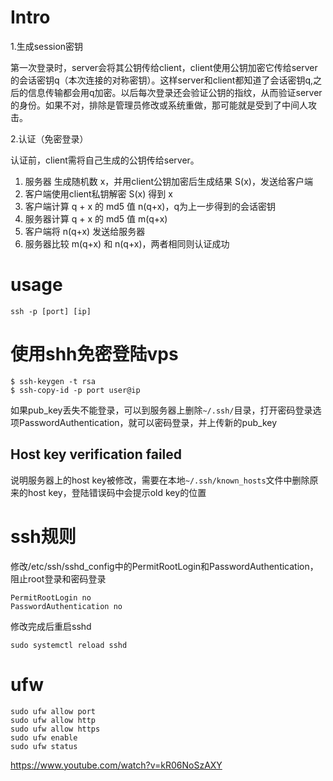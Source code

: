 # Intro

1.生成session密钥

第一次登录时，server会将其公钥传给client，client使用公钥加密它传给server的会话密钥q（本次连接的对称密钥）。这样server和client都知道了会话密钥q,之后的信息传输都会用q加密。以后每次登录还会验证公钥的指纹，从而验证server的身份。如果不对，排除是管理员修改或系统重做，那可能就是受到了中间人攻击。

2.认证（免密登录）

认证前，client需将自己生成的公钥传给server。
1. 服务器 生成随机数 x，并用client公钥加密后生成结果 S(x)，发送给客户端
2. 客户端使用client私钥解密 S(x) 得到 x
3. 客户端计算 q + x 的 md5 值 n(q+x)，q为上一步得到的会话密钥
4. 服务器计算 q + x 的 md5 值 m(q+x)
5. 客户端将 n(q+x) 发送给服务器
6. 服务器比较 m(q+x) 和 n(q+x)，两者相同则认证成功

# usage

```
ssh -p [port] [ip]
```

# 使用shh免密登陆vps

```
$ ssh-keygen -t rsa
$ ssh-copy-id -p port user@ip
```

如果pub_key丢失不能登录，可以到服务器上删除``~/.ssh/``目录，打开密码登录选项PasswordAuthentication，就可以密码登录，并上传新的pub_key

## Host key verification failed

说明服务器上的host key被修改，需要在本地``~/.ssh/known_hosts``文件中删除原来的host key，登陆错误码中会提示old key的位置

# ssh规则

修改/etc/ssh/sshd_config中的PermitRootLogin和PasswordAuthentication，阻止root登录和密码登录

```
PermitRootLogin no
PasswordAuthentication no
```

修改完成后重启sshd

```
sudo systemctl reload sshd
```

# ufw

```
sudo ufw allow port
sudo ufw allow http
sudo ufw allow https
sudo ufw enable
sudo ufw status
```

https://www.youtube.com/watch?v=kR06NoSzAXY
